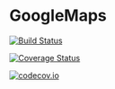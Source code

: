 # GoogleMaps

[![Build Status](https://travis-ci.org/yeesian/GoogleMaps.jl.svg?branch=master)](https://travis-ci.org/yeesian/GoogleMaps.jl)

[![Coverage Status](https://coveralls.io/repos/yeesian/GoogleMaps.jl/badge.svg?branch=master&service=github)](https://coveralls.io/github/yeesian/GoogleMaps.jl?branch=master)

[![codecov.io](http://codecov.io/github/yeesian/GoogleMaps.jl/coverage.svg?branch=master)](http://codecov.io/github/yeesian/GoogleMaps.jl?branch=master)
